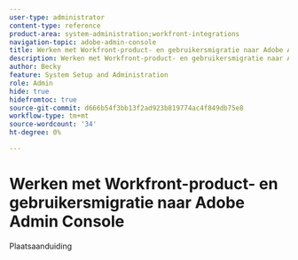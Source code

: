 ```yaml
---
user-type: administrator
content-type: reference
product-area: system-administration;workfront-integrations
navigation-topic: adobe-admin-console
title: Werken met Workfront-product- en gebruikersmigratie naar Adobe Admin Console
description: Werken met Workfront-product- en gebruikersmigratie naar Adobe Admin Console
author: Becky
feature: System Setup and Administration
role: Admin
hide: true
hidefromtoc: true
source-git-commit: d666b54f3bb13f2ad923b819774ac4f849db75e8
workflow-type: tm+mt
source-wordcount: '34'
ht-degree: 0%

---
```


# Werken met Workfront-product- en gebruikersmigratie naar Adobe Admin Console

Plaatsaanduiding

